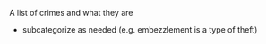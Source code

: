 
A list of crimes and what they are

- subcategorize as needed (e.g. embezzlement is a type of theft)